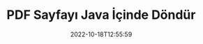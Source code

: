 ---
############################# Static ############################
layout: "auto-gen-merger"
date: 2022-10-18T12:55:59
draft: false
otherformats: xps tex epub

############################# Head ############################
head_title: "PDF Sayfaları Java İçinde Döndür – 90, 180, 270 Açıda Döndür"
head_description: "Belge birleştirme API'sini kullanarak bir PDF dosyasının belirli veya tüm belge sayfalarını 90, 180, 270 döndürme açısında döndürün."

############################# Header ############################
title: "PDF Sayfayı Java İçinde Döndür"
description: "PDF Sayfalarını birkaç satır Java koduyla döndürün."
bg_image: "https://cms.admin.containerize.com/templates/aspose/App_Themes/V3/images/bg/header1.png"
bg_overlay: false
button:
    enable: true
    icon: "fas fa-arrow-down"
    label: "Ücretsiz deneme sürümünü indirin"
    link: "https://downloads.groupdocs.com/merger/java"

############################# SubMenu ############################
submenu:
    enable: true

    left:
        img_alt: "GroupDocs.Merger for Java"
        image: "https://cms.admin.containerize.com/templates/groupdocs/images/product-logos/90x90-noborder/groupdocs-merger-java.png"
        product: "GroupDocs.Merger"
        platform: "Java"

    middle:
        button:

            # button loop
            - link: "https://apireference.groupdocs.com/merger/java"
              text: "API Referansı"

            # button loop
            - link: "https://github.com/groupdocs-merger"
              text: "Kod Örnekleri"

            # button loop
            - link: "https://products.groupdocs.app/merger/family"
              text: "Canlı Demolar"

            # button loop
            - link: "https://purchase.groupdocs.com/pricing/merger/java"
              text: "fiyatlandırma"

    right:
        link_download: "https://downloads.groupdocs.com/merger"
        link_learn: "https://docs.groupdocs.com/merger/java"
        link_buy: "https://purchase.groupdocs.com"

############################# About ############################
about:
    enable: true
    title: "GroupDocs.Merger for Java API'si hakkında"
    content: |
        [GroupDocs.Merger for Java](/tr/merger/java/), PDF, Microsoft Office (Word, Excel, PowerPoint) dahil olmak üzere çok çeşitli belge formatlarını güvenli bir şekilde birleştirme ve ayırma için basit bir çözüm sunar , OneNote), OpenDocument, HTML, resimler ve diğer birçok Java uygulamasında. Kodun yalnızca birkaç satırını ekleyerek, belgelerdeki sayfaların yönünü taşıma, kaldırma, döndürme, değiştirme, çıkarma veya değiştirme gibi çeşitli belge işlemlerini gerçekleştirin. Belgeleri birleştirme API'si, sayfadaki belge yapısını, biçimlendirmeyi ve içeriği analiz etmek için belge sayfalarının görüntü olarak önizlemesini de destekler.
        
        GroupDocs.Merger API, dosya sayfası döndürme özelliklerine ihtiyaç duyan kurumsal çözümler için doğru bir seçimdir. Bu API'ler, J2SE 7.0 (1.7), J2SE 8.0 (1.8), Java 10 dahil olmak üzere tüm büyük işletim sistemlerinde ve platformlarda iyi bir şekilde desteklenir.

############################# Steps ############################
steps:
    enable: true
    title_left: "Java içinde PDF Dosya Sayfalarını Döndür"
    content_left: |
        [GroupDocs.Merger for Java](/tr/merger/java/), Java geliştiricilerinin bir PDF dosyasındaki belirli veya tüm sayfaları 90'da döndürmesini kolaylaştırır , Birkaç kolay adım uygulayarak 180 veya 270 dönüş açısı.
        
        * **RotateOptions**'ı istenen dönüş açısı ve sayfa numaralarıyla başlatın.
        * Yeni **Birleşme** örneği oluşturun ve kaynak belge yolunu yapıcı parametresi olarak iletin.
        * **rotatePages**'i arayın ve **RotateOptions** nesnesini iletin.
        * **kaydet**'i arayın ve sonuçtaki belgeyi kaydetmek için dosya yolunu belirtin.

    title_right: "sistem gereksinimleri"
    content_right: |
        GroupDocs.Merger for Java API'leri, tüm büyük platformlarda ve işletim sistemlerinde desteklenir. Aşağıdaki kodu çalıştırmadan önce lütfen aşağıdaki ön koşulların sisteminizde kurulu olduğundan emin olun.

        * İşletim Sistemleri: Microsoft Windows, Linux, MacOS
        * Geliştirme Ortamları: NetBeans, IntelliJ IDEA, Eclipse
        * çerçeveler: J2SE 7.0 (1.7), J2SE 8.0 (1.8), Java 10
        * GroupDocs.Merger for Java ürününün en son sürümünü [Maven](https://repository.groupdocs.com/webapp/#/artifacts/browse/tree/General/repo/com/groupdocs/groupdocs-merger) adresinden indirin
         
    code: |
     {{% merger/additional-styles %}}
     {{< merger/code-merger title="Java örnek kodunu kullanarak PDF dosya sayfaları nasıl döndürülür">}}

        ```java    
        // GroupDocs.Merger API'sini kullanarak PDF dosya sayfalarını döndürün
        // Döndürme açısını ve döndürülecek sayfa numaralarını belirtmek için RotateOptions sınıfını başlatın
        RotateOptions rotateOptions = new RotateOptions(RotateMode.Rotate180, new int[] { 2, 3 });

        // Giriş PDF belgesiyle Birleşmeyi Örneklendir
        Merger merger = new Merger("input.pdf");

        // RotatePages yöntemini çağırın ve buna RotateOptions nesnesini iletin
        merger.rotatePages(rotateOptions);
    
        // Çıktı belgesini kaydetmek için kaydetme yöntemini çağırın ve istenen dosya yolunu iletin
        merger.save("output.pdf");
        ```
     {{< /merger/code-merger >}}

############################# Demos ############################
demos:
    enable: true
    title: "Canlı Demolar - PDF Dosya Sayfalarını Çevrimiçi Döndür"
    content: |
       [GroupDocs.Merger Live Demos](https://products.groupdocs.app/splitter/rotate-pages/pdf) web sitesini ziyaret ederek PDF dosya sayfalarını hemen şimdi değiştirin.
       Canlı demo aşağıdaki avantajlara sahiptir.
        
############################# About Formats ############################
about_formats:
    enable: true

############################# More Formats ############################
more_formats:
    enable: true
    title: "Diğer Belge Biçimlerinin Sayfalarını Döndür"
    content: |
        Java, dosya biçimleri ve resimler için birleştirme ve bölme API'sini belgeler. Popüler dosya biçimlerinden bazılarını aşağıda belirtildiği gibi döndürün.

############################# Back to top ###############################
back_to_top:
    enable: true
---